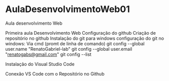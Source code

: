 # AulaDesenvolvimentoWeb01
Aula desenvolvimento Web

Primeira aula Desenvolvimento Web
Configuração do github
Criação de repositório no github
Instalação do git para windows
configuração do git no windows:
Via cmd (promt de linha de comando)
git config --global user.name "RenatoGabriel-lab"
git config --global user.email "renatogabs@gmail.com"
git config --list

Instalação do Visual Studio Code

Conexão VS Code com o Repositório no Github